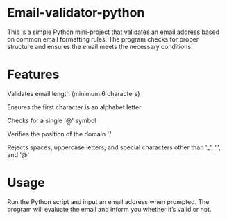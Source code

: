 # Email-validator-python


This is a simple Python mini-project that validates an email address based on common email formatting rules. The program checks for proper structure and ensures the email meets the necessary conditions.

# Features

Validates email length (minimum 6 characters)

Ensures the first character is an alphabet letter

Checks for a single '@' symbol

Verifies the position of the domain '.'

Rejects spaces, uppercase letters, and special characters other than '_', '.', and '@'

# Usage

Run the Python script and input an email address when prompted. The program will evaluate the email and inform you whether it’s valid or not.
